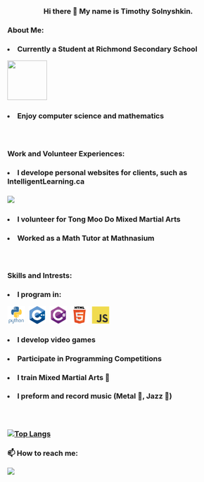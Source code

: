 ### <div id="header" align="center">Hi there 👋 My name is Timothy Solnyshkin.</div>
###
### About Me:
### <li>Currently a Student at Richmond Secondary School</li>

<div>
  <img src="https://user-images.githubusercontent.com/86805807/201835484-a1265980-1026-4b6c-a2c1-39a784f2f3a1.png"width="90" height="90"/>&nbsp;
</div>

### <li>Enjoy computer science and mathematics</li>
### </br>

### Work and Volunteer Experiences:
### <li>I develope personal websites for clients, such as IntelligentLearning.ca</li>
### <div align="center">
### <img src="https://www.intelligentlearning.ca/_Template/intelligentlearning/logo-executive.png" />
### </div>

### <li>I volunteer for Tong Moo Do Mixed Martial Arts</li>
### <li>Worked as a Math Tutor at Mathnasium</li>
### </br>

### Skills and Intrests:
### <li>I program in:</li>
<div>
  <img src="https://github.com/devicons/devicon/blob/master/icons/python/python-original-wordmark.svg"width="40" height="40"/>&nbsp;
  <img src="https://github.com/devicons/devicon/blob/master/icons/cplusplus/cplusplus-original.svg"width="40" height="40"/>&nbsp;
  <img src="https://github.com/devicons/devicon/blob/master/icons/csharp/csharp-original.svg"width="40" height="40"/>&nbsp;
  <img src="https://github.com/devicons/devicon/blob/master/icons/html5/html5-original-wordmark.svg"width="40" height="40"/>&nbsp;
  <img src="https://github.com/devicons/devicon/blob/master/icons/javascript/javascript-original.svg"width="40" height="40"/>&nbsp;
</div>

### <li>I develop video games</li>
### <li>Participate in Programming Competitions</li>
### <li>I train Mixed Martial Arts 🥋</li>
### <li>I preform and record music (Metal 🎸, Jazz 🎺)</li>
### </br>

### [![Top Langs](https://github-readme-stats.vercel.app/api/top-langs/?username=ParallelVoid&layout=compact&theme=vision-friendly-dark)](https://github.com/anuraghazra/github-readme-stats)
### 📫 How to reach me:
<div id="badges"> 
  <a href="mailto:timothy.solnyshkin@gmail.com">
    <img src="https://img.shields.io/badge/Gmail-yellow?logo=gmail&logocolor=white"
  </a>
</div>

<!--
**ParallelVoid/ParallelVoid** is a ✨ _special_ ✨ repository because its `README.md` (this file) appears on your GitHub profile.

Here are some ideas to get you started:

- 🔭 I’m currently working on ...
- 🌱 I’m currently learning ...
- 👯 I’m looking to collaborate on ...
- 🤔 I’m looking for help with ...
- 💬 Ask me about ...
- 📫 How to reach me: ...
- 😄 Pronouns: ...
- ⚡ Fun fact: ...
-->
